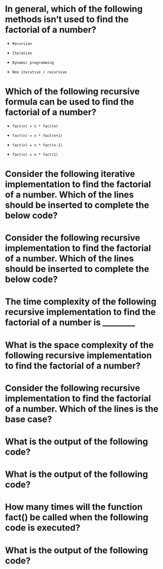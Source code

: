 # In general, which of the following methods isn’t used to find the factorial of a number?

- ```
  Recursion
  ```

- ```
  Iteration
  ```

- ```
  Dynamic programming
  ```

* ```
  Non iterative / recursive
  ```

# Which of the following recursive formula can be used to find the factorial of a number?

- ```
  fact(n) = n * fact(n)
  ```

- ```
  fact(n) = n * fact(n+1)
  ```

* ```
  fact(n) = n * fact(n-1)
  ```

- ```
  fact(n) = n * fact(1)
  ```

# Consider the following iterative implementation to find the factorial of a number. Which of the lines should be inserted to complete the below code?

# Consider the following recursive implementation to find the factorial of a number. Which of the lines should be inserted to complete the below code?

# The time complexity of the following recursive implementation to find the factorial of a number is ________

# What is the space complexity of the following recursive implementation to find the factorial of a number?

# Consider the following recursive implementation to find the factorial of a number. Which of the lines is the base case?

# What is the output of the following code?

# What is the output of the following code?

# How many times will the function fact() be called when the following code is executed?

# What is the output of the following code?

